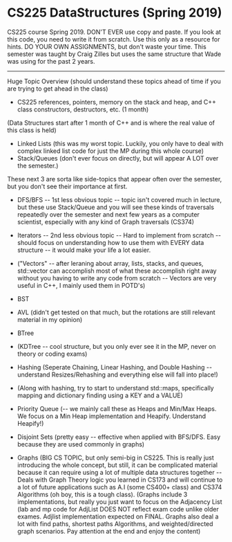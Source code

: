 # CS225 DataStructures (Spring 2019)
CS225 course Spring 2019. DON'T EVER use copy and paste. If you look at this code, you need to write it from scratch. Use this only as a resource for hints. DO YOUR OWN ASSIGNMENTS, but don't waste your time. This semester was taught by Craig Zilles but uses the same structure that Wade was using for the past 2 years.

--------------------------------------------------------------------------
Huge Topic Overview (should understand these topics ahead of time if you are trying to get ahead in the class)
- CS225 references, pointers, memory on the stack and heap, and C++ class constructors, destructors, etc. (1 month)

(Data Structures start after 1 month of C++ and is where the real value of this class is held)
- Linked Lists (this was my worst topic. Luckily, you only have to deal with complex linked list code for just the MP during this whole course)
- Stack/Queues (don't ever focus on directly, but will appear A LOT over the semester.)

These next 3 are sorta like side-topics that appear often over the semester, but you don't see their importance at first.
- DFS/BFS -- 1st less obvious topic -- topic isn't covered much in lecture, but these use Stack/Queue and you will see these kinds of traversals repeatedly over the semester and next few years as a computer scientist, especially with any kind of Graph traversals (CS374)
- Iterators -- 2nd less obvious topic -- Hard to implement from scratch -- should focus on understanding how to use them with EVERY data structure -- it would make your life a lot easier.
- ("Vectors" -- after leraning about array, lists, stacks, and queues, std::vector can accomplish most of what these accomplish right away without you having to write any code from scratch -- Vectors are very useful in C++, I mainly used them in POTD's)

- BST
- AVL (didn't get tested on that much, but the rotations are still relevant material in my opinion)
- BTree
- (KDTree -- cool structure, but you only ever see it in the MP, never on theory or coding exams)
- Hashing (Seperate Chaining, Linear Hashing, and Double Hashing -- understand Resizes/Rehashing and everything else will fall into place!)
- (Along with hashing, try to start to understand std::maps, specifically mapping and dictionary finding using a KEY and a VALUE)
- Priority Queue (-- we mainly call these as Heaps and Min/Max Heaps. We focus on a Min Heap implementation and Heapify. Understand Heapify!)
- Disjoint Sets (pretty easy -- effective when applied with BFS/DFS. Easy because they are used commonly in graphs)
- Graphs (BIG CS TOPIC, but only semi-big in CS225. This is really just introducing the whole concept, but still, it can be complicated material because it can require using a lot of multiple data structures together -- Deals with Graph Theory logic you learned in CS173 and will continue to a lot of future applications such as A.I (some CS400+ class) and CS374 Algorithms (oh boy, this is a tough class).
(Graphs include 3 implementations, but really you just want to focus on the Adjacency List (lab and mp code for AdjList DOES NOT reflect exam code unlike older exames. Adjlist implementation expected on FINAL. Graphs also deal a lot with find paths, shortest paths Algorithms, and weighted/directed graph scenarios. Pay attention at the end and enjoy the content)
